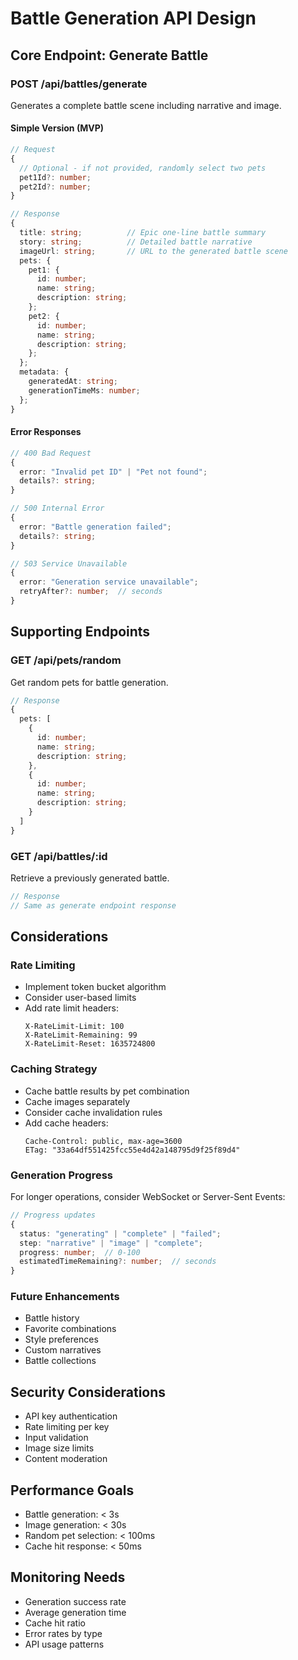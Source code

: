 # Battle Generation API Design

## Core Endpoint: Generate Battle

### POST /api/battles/generate
Generates a complete battle scene including narrative and image.

#### Simple Version (MVP)
```typescript
// Request
{
  // Optional - if not provided, randomly select two pets
  pet1Id?: number;
  pet2Id?: number;
}

// Response
{
  title: string;          // Epic one-line battle summary
  story: string;          // Detailed battle narrative
  imageUrl: string;       // URL to the generated battle scene
  pets: {
    pet1: {
      id: number;
      name: string;
      description: string;
    };
    pet2: {
      id: number;
      name: string;
      description: string;
    };
  };
  metadata: {
    generatedAt: string;
    generationTimeMs: number;
  };
}
```

#### Error Responses
```typescript
// 400 Bad Request
{
  error: "Invalid pet ID" | "Pet not found";
  details?: string;
}

// 500 Internal Error
{
  error: "Battle generation failed";
  details?: string;
}

// 503 Service Unavailable
{
  error: "Generation service unavailable";
  retryAfter?: number;  // seconds
}
```

## Supporting Endpoints

### GET /api/pets/random
Get random pets for battle generation.

```typescript
// Response
{
  pets: [
    {
      id: number;
      name: string;
      description: string;
    },
    {
      id: number;
      name: string;
      description: string;
    }
  ]
}
```

### GET /api/battles/:id
Retrieve a previously generated battle.

```typescript
// Response
// Same as generate endpoint response
```

## Considerations

### Rate Limiting
- Implement token bucket algorithm
- Consider user-based limits
- Add rate limit headers:
  ```
  X-RateLimit-Limit: 100
  X-RateLimit-Remaining: 99
  X-RateLimit-Reset: 1635724800
  ```

### Caching Strategy
- Cache battle results by pet combination
- Cache images separately
- Consider cache invalidation rules
- Add cache headers:
  ```
  Cache-Control: public, max-age=3600
  ETag: "33a64df551425fcc55e4d42a148795d9f25f89d4"
  ```

### Generation Progress
For longer operations, consider WebSocket or Server-Sent Events:
```typescript
// Progress updates
{
  status: "generating" | "complete" | "failed";
  step: "narrative" | "image" | "complete";
  progress: number;  // 0-100
  estimatedTimeRemaining?: number;  // seconds
}
```

### Future Enhancements
- Battle history
- Favorite combinations
- Style preferences
- Custom narratives
- Battle collections

## Security Considerations
- API key authentication
- Rate limiting per key
- Input validation
- Image size limits
- Content moderation

## Performance Goals
- Battle generation: < 3s
- Image generation: < 30s
- Random pet selection: < 100ms
- Cache hit response: < 50ms

## Monitoring Needs
- Generation success rate
- Average generation time
- Cache hit ratio
- Error rates by type
- API usage patterns
